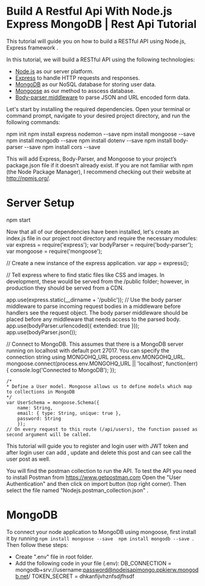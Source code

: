Build A Restful Api With Node.js Express MongoDB  | Rest Api Tutorial
===============================================================================
This tutorial will guide you on how to build a RESTful API using Node.js, Express framework .

In this tutorial, we will build a RESTful API using the following technologies:
- [Node.js](https://nodejs.org/) as our server platform.
- [Express](http://expressjs.com/) to handle HTTP requests and responses.
- [MongoDB](https://www.mongodb.com/) as our NoSQL database for storing user data.
- [Mongoose](https://mongoosejs.com/) as our method to asscess database.
- [Body-parser middleware](https://github.com/expressjs/body-parser "Body Parser Middleware") to parse JSON and URL encoded form data.

Let's start by installing the required dependencies. Open your terminal or command prompt, navigate to your desired project directory, and run the following commands:

npm init 
npm install express nodemon --save 
npm install mongoose --save 
npm install mongodb --save 
npm install dotenv --save 
npm install body-parser --save 
npm install cors --save


This will add Express, Body-Parser, and Mongoose to your project’s package.json file if it doesn’t already exist. If you are not familiar with npm (the Node Package Manager), I recommend checking out their website at http://npmjs.org/.
# Server Setup
npm start


Now that all of our dependencies have been installed, let's create an index.js file in our project root directory and require the necessary modules:
var express = require('express');
var bodyParser = require('body-parser');
var mongoose = require('mongoose');

// Create a new instance of the express application.
var app = express();

// Tell express where to find static files like CSS and images. In development, these would be served from the /public folder; however, in production they should be served from a CDN.

app.use(express.static(__dirname + '/public'));
// Use the body parser middleware to parse incoming request bodies in a middleware before handlers see the request object. The body parser middleware should be placed before any middleware that needs access to the parsed body.
app.use(bodyParser.urlencoded({ extended: true }));
app.use(bodyParser.json());

// Connect to MongoDB. This assumes that there is a MongoDB server running on localhost with default port 27017. You can specify the connection string using MONGOHQ_URL
process.env.MONGOHQ_URL.
mongoose.connect(process.env.MONGOHQ_URL || 'localhost',
function(err) {
    console.log('Connected to MongoDB');
    });

    /*
    * Define a User model. Mongoose allows us to define models which map to collections in MongoDB
    */
    var UserSchema = mongoose.Schema({
        name: String,
        email: { type: String, unique: true },
        password: String
        });
    // On every request to this route (/api/users), the function passed as second argument will be called.
      

This tutorial will guide you to register and login user with JWT token and after login user can add , update and delete this post and can see call the user post as well.


You will find the postman collection to run the API.
To test the API you need to install Postman from https://www.getpostman.com Open the "User Authentication" and then click on import button (top right corner). Then select the file named "Nodejs.postman_collection.json" .


# MongoDB
To connect your node application to MongoDB using mongoose, first install it by running `npm install mongoose --save 
npm install mongodb --save `. Then follow these steps:
- Create ".env" file in root folder.
- Add the following code in your file (.env):
DB_CONNECTION = mongodb+srv://username:password@nodejsapimongo.ppkierw.mongodb.net/
TOKEN_SECRET = dhkanfijvhznfsdjfhsdf
